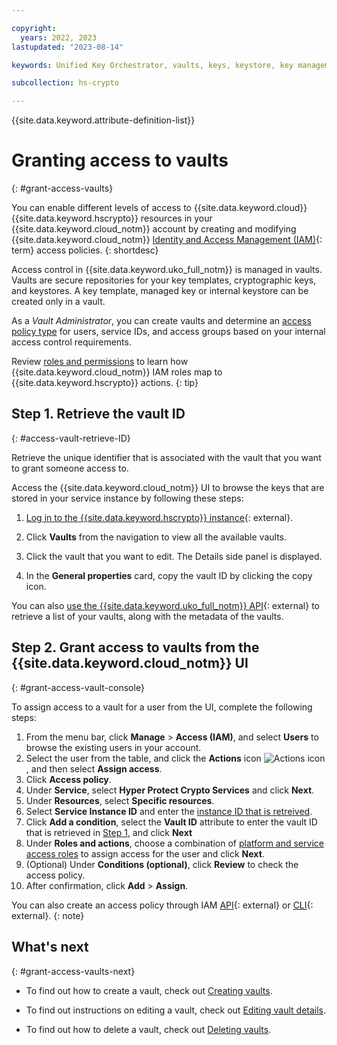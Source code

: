 ```yaml
---

copyright:
  years: 2022, 2023
lastupdated: "2023-08-14"

keywords: Unified Key Orchestrator, vaults, keys, keystore, key management, access control

subcollection: hs-crypto

---
```


{{site.data.keyword.attribute-definition-list}}




# Granting access to vaults
{: #grant-access-vaults}

You can enable different levels of access to {{site.data.keyword.cloud}} {{site.data.keyword.hscrypto}} resources in your {{site.data.keyword.cloud_notm}} account by creating and modifying {{site.data.keyword.cloud_notm}} [Identity and Access Management (IAM)](#x7547040){: term} access policies.
{: shortdesc}




Access control in {{site.data.keyword.uko_full_notm}} is managed in vaults. Vaults are secure repositories for your key templates, cryptographic keys, and keystores. A key template, managed key or internal keystore can be created only in a vault.


As a _Vault Administrator_, you can create vaults and determine an [access policy type](/docs/account?topic=account-userroles#policytypes) for users, service IDs, and access groups based on your internal access control requirements. 

Review [roles and permissions](/docs/hs-crypto?topic=hs-crypto-manage-access) to learn how {{site.data.keyword.cloud_notm}} IAM roles map to {{site.data.keyword.hscrypto}} actions.
{: tip}

## Step 1. Retrieve the vault ID
{: #access-vault-retrieve-ID}

Retrieve the unique identifier that is associated with the vault that you want to grant someone access to.

Access the {{site.data.keyword.cloud_notm}} UI to browse the keys that are stored in your service instance by following these steps:

1. [Log in to the {{site.data.keyword.hscrypto}} instance](https://cloud.ibm.com/login){: external}.

2. Click **Vaults** from the navigation to view all the available vaults.

3. Click the vault that you want to edit. The Details side panel is displayed.

4. In the **General properties** card, copy the vault ID by clicking the copy icon.

You can also [use the {{site.data.keyword.uko_full_notm}} API](/apidocs/uko#get-vault){: external} to retrieve a list of your vaults, along with the metadata of the vaults.


## Step 2. Grant access to vaults from the {{site.data.keyword.cloud_notm}} UI
{: #grant-access-vault-console}

To assign access to a vault for a user from the UI, complete the following steps:

1. From the menu bar, click **Manage** &gt; **Access (IAM)**, and select **Users** to browse the existing users in your account.
2. Select the user from the table, and click the **Actions** icon ![Actions icon](../icons/action-menu-icon.svg "Actions"), and then select **Assign access**.
3. Click **Access policy**.
4. Under **Service**, select **Hyper Protect Crypto Services** and click **Next**.
5. Under **Resources**, select **Specific resources**. 
6. Select **Service Instance ID** and enter the [instance ID that is retreived](/docs/hs-crypto?topic=hs-crypto-retrieve-instance-ID). 
7. Click **Add a condition**, select the **Vault ID** attribute to enter the vault ID that is retrieved in [Step 1](#access-vault-retrieve-ID), and click **Next**
8. Under **Roles and actions**, choose a combination of [platform and service access roles](/docs/hs-crypto?topic=hs-crypto-manage-access#roles) to assign access for the user and click **Next**.
9. (Optional) Under **Conditions (optional)**, click **Review** to check the access policy.
10. After confirmation, click **Add** &gt; **Assign**.

You can also create an access policy through IAM [API](/apidocs/iam-policy-management#create-policy){: external} or [CLI](/docs/cli?topic=cli-ibmcloud_commands_iam#ibmcloud_iam_user_policy_create){: external}.
{: note}

## What's next
{: #grant-access-vaults-next}

- To find out how to create a vault, check out [Creating vaults](/docs/hs-crypto?topic=hs-crypto-create-vaults).
  
- To find out instructions on editing a vault, check out [Editing vault details](/docs/hs-crypto?topic=hs-crypto-edit-vaults).

- To find out how to delete a vault, check out [Deleting vaults](/docs/hs-crypto?topic=hs-crypto-delete-vaults).
  


